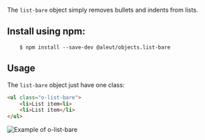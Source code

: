 
The `list-bare` object simply removes bullets and indents from lists.


## Install using npm:

```ssh
    $ npm install --save-dev @aleut/objects.list-bare
```

## Usage

The `list-bare` object just have one class:

```html
<ul class="o-list-bare">
	<li>List item<li>
	<li>List item</li>
</ul>
```
![Example of o-list-bare](https://github.com/aleutcss/Aleut/tree/gh-pages/public/img/o-list-bare.png)
